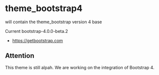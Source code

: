 # theme_bootstrap4
will contain the theme_bootstrap version 4 base

Current bootstrap-4.0.0-beta.2
* https://getbootstrap.com


Attention
---------
This theme is still alpah. We are working on the integration of Bootstrap 4.
